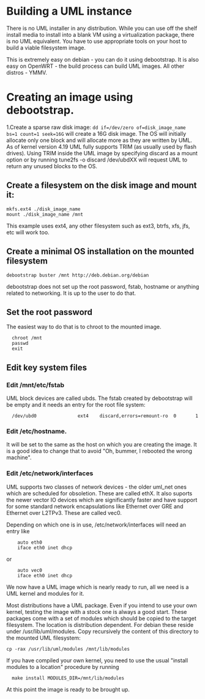 # Building a UML instance

There is no UML installer in any distribution. While you can use off
the shelf install media to install into a blank VM using a virtualization
package, there is no UML equivalent. You have to use appropriate tools on
your host to build a viable filesystem image.

This is extremely easy on debian - you can do it using debootstrap. It is
also easy on OpenWRT - the build process can build UML images. All other
distros - YMMV.

# Creating an image using debootstrap.

1.Create a sparse raw disk image:
`dd if=/dev/zero of=disk_image_name bs=1 count=1 seek=16G` 
will create a 16G disk image. The OS will initially allocate only one block and will allocate more as they are written by UML. As of kernel  version 4.19 UML fully supports TRIM (as usually used by flash drives). Using
TRIM inside the UML image by specifying discard as a mount option or by
running tune2fs -o discard /dev/ubdXX will request UML to return any unused
blocks to the OS. 

## Create a filesystem on the disk image and mount it:
```shell
mkfs.ext4 ./disk_image_name
mount ./disk_image_name /mnt
```
This example uses ext4, any other filesystem such as ext3, btrfs, xfs,
jfs, etc will work too.

## Create a minimal OS installation on the mounted filesystem
  
```shell
debootstrap buster /mnt http://deb.debian.org/debian
```
debootstrap does not set up the root password, fstab, hostname or anything
related to networking. It is up to the user to do that.

## Set the root password
The easiest way to do that is to chroot to the mounted image.
```shell
  chroot /mnt
  passwd
  exit
```
## Edit key system files

### Edit /mnt/etc/fstab

UML block devices are called ubds. The fstab created by debootstrap will be
empty and it needs an entry for the root file system:

```
  /dev/ubd0               ext4    discard,errors=remount-ro  0       1
```
  
### Edit /etc/hostname. 

It will be set to the same as the host on which you 
  are creating the image. It is a good idea to change that to avoid "Oh,
  bummer, I rebooted the wrong machine".
 
### Edit /etc/network/interfaces

UML supports two classes of network devices - the older uml\_net ones which
are scheduled for obsoletion. These are called ethX. It also suports the 
newer vector IO devices which are significantly faster and have support
for some standard network encapsulations like Ethernet over GRE and 
Ethernet over L2TPv3. These are called vec0.

Depending on which one is in use, /etc/network/interfaces will need an entry
like 
```
    auto eth0
    iface eth0 inet dhcp
```
  or
```
    auto vec0
    iface eth0 inet dhcp
``` 

We now have a UML image which is nearly ready to run, all we need is a UML
kernel and modules for it.

Most distributions have a UML package. Even if you intend to use your own
kernel, testing the image with a stock one is always a good start. These
packages come with a set of modules which should be copied to the target
filesystem. The location is distribution dependent. For debian these reside
under /usr/lib/uml/modules. Copy recursively the content of this directory
to the mounted UML filesystem:
```shell
cp -rax /usr/lib/uml/modules /mnt/lib/modules
```
If you have compiled your own kernel, you need to
use the usual "install modules to a location" procedure by running

```shell
  make install MODULES_DIR=/mnt/lib/modules
```

At this point the image is ready to be brought up.

